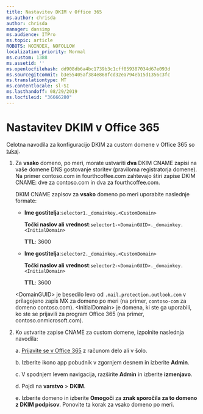 ```yaml
---
title: Nastavitev DKIM v Office 365
ms.author: chrisda
author: chrisda
manager: dansimp
ms.audience: ITPro
ms.topic: article
ROBOTS: NOINDEX, NOFOLLOW
localization_priority: Normal
ms.custom: 1388
ms.assetid: ''
ms.openlocfilehash: dd908db6a4bc1739b3c1cff059387034d67e093d
ms.sourcegitcommit: b3e55405af384e868fcd32ea794eb15d1356c3fc
ms.translationtype: MT
ms.contentlocale: sl-SI
ms.lasthandoff: 08/29/2019
ms.locfileid: "36666280"
---
```

# <a name="setup-dkim-in-office-365"></a>Nastavitev DKIM v Office 365

Celotna navodila za konfiguracijo DKIM za custom domene v Office 365 so [tukaj](https://docs.microsoft.com/office365/SecurityCompliance/use-dkim-to-validate-outbound-email#what-you-need-to-do-to-manually-set-up-dkim-in-office-365).

1. Za **vsako** domeno, po meri, morate ustvariti **dva** DKIM CNAME zapisi na vaše domene DNS gostovanje storitev (praviloma registratorja domene). Na primer contoso.com in fourthcoffee.com zahtevajo štiri zapise DKIM CNAME: dve za contoso.com in dva za fourthcoffee.com.

   DKIM CNAME zapisov za **vsako** domeno po meri uporabite naslednje formate:

   - **Ime gostitelja**:`selector1._domainkey.<CustomDomain>`

     **Točki naslov ali vrednost**:`selector1-<DomainGUID>._domainkey.<InitialDomain>`

     **TTL**: 3600

   - **Ime gostitelja**:`selector2._domainkey.<CustomDomain>`

     **Točki naslov ali vrednost**:`selector2-<DomainGUID>._domainkey.<InitialDomain>`

     **TTL**: 3600

   \<DomainGUID\> je besedilo levo od `.mail.protection.outlook.com` v prilagojeno zapis MX za domeno po meri (na primer, `contoso-com` za domeno contoso.com). \<InitialDomain\> je domena, ki ste ga uporabili, ko ste se prijavili za program Office 365 (na primer, contoso.onmicrosoft.com).

2. Ko ustvarite zapise CNAME za custom domene, izpolnite naslednja navodila:

   a. [Prijavite se v Office 365](https://support.office.microsoft.com/article/e9eb7d51-5430-4929-91ab-6157c5a050b4) z računom delo ali v šolo.

   b. Izberite ikono app pobudnik v zgornjem desnem in izberite **Admin**.

   c. V spodnjem levem navigacija, razširite **Admin** in izberite **izmenjavo**.

   d. Pojdi na **varstvo** > **DKIM**.

   e. Izberite domeno in izberite **Omogoči** za **znak sporočila za to domeno z DKIM podpisov**. Ponovite ta korak za vsako domeno po meri.
